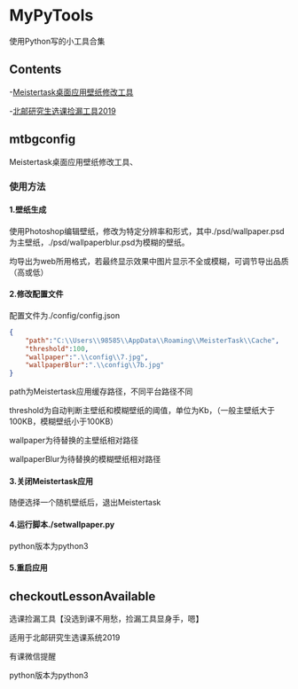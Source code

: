 # MyPyTools
使用Python写的小工具合集

## Contents
-[Meistertask桌面应用壁纸修改工具](##mtbgconfig)

-[北邮研究生选课捡漏工具2019](##checkoutLessonAvailable)

## mtbgconfig
Meistertask桌面应用壁纸修改工具、

### 使用方法
#### 1.壁纸生成
使用Photoshop编辑壁纸，修改为特定分辨率和形式，其中./psd/wallpaper.psd为主壁纸，./psd/wallpaperblur.psd为模糊的壁纸。

均导出为web所用格式，若最终显示效果中图片显示不全或模糊，可调节导出品质（高或低）

#### 2.修改配置文件
配置文件为./config/config.json

```json
{
    "path":"C:\\Users\\98585\\AppData\\Roaming\\MeisterTask\\Cache",
    "threshold":100,
    "wallpaper":".\\config\\7.jpg",
    "wallpaperBlur":".\\config\\7b.jpg"
}
```
path为Meistertask应用缓存路径，不同平台路径不同

threshold为自动判断主壁纸和模糊壁纸的阈值，单位为Kb，（一般主壁纸大于100KB，模糊壁纸小于100KB）

wallpaper为待替换的主壁纸相对路径

wallpaperBlur为待替换的模糊壁纸相对路径

#### 3.关闭Meistertask应用
随便选择一个随机壁纸后，退出Meistertask

#### 4.运行脚本./setwallpaper.py
python版本为python3

#### 5.重启应用

## checkoutLessonAvailable
选课捡漏工具【没选到课不用愁，捡漏工具显身手，嗯】

适用于北邮研究生选课系统2019

有课微信提醒

python版本为python3